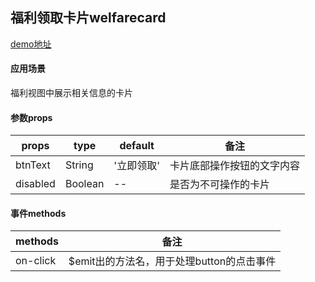 ## 福利领取卡片welfarecard

[demo地址](https://egis-cssp-dmzstg1.pingan.com.cn/m/tetris_release/index-app.html#/demo/ard/welfarecard)

#### 应用场景
福利视图中展示相关信息的卡片
#### 参数props
props| type| default| 备注
---|---|---|---
btnText | String| '立即领取' | 卡片底部操作按钮的文字内容
disabled | Boolean| -- | 是否为不可操作的卡片
#### 事件methods
methods|  备注
---|---
on-click | $emit出的方法名，用于处理button的点击事件
